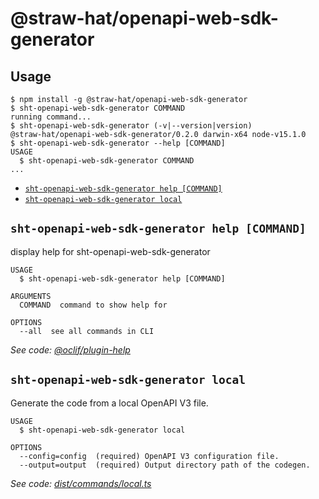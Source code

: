# @straw-hat/openapi-web-sdk-generator

## Usage
<!-- usage -->
```sh-session
$ npm install -g @straw-hat/openapi-web-sdk-generator
$ sht-openapi-web-sdk-generator COMMAND
running command...
$ sht-openapi-web-sdk-generator (-v|--version|version)
@straw-hat/openapi-web-sdk-generator/0.2.0 darwin-x64 node-v15.1.0
$ sht-openapi-web-sdk-generator --help [COMMAND]
USAGE
  $ sht-openapi-web-sdk-generator COMMAND
...
```
<!-- usagestop -->

<!-- commands -->
* [`sht-openapi-web-sdk-generator help [COMMAND]`](#sht-openapi-web-sdk-generator-help-command)
* [`sht-openapi-web-sdk-generator local`](#sht-openapi-web-sdk-generator-local)

## `sht-openapi-web-sdk-generator help [COMMAND]`

display help for sht-openapi-web-sdk-generator

```
USAGE
  $ sht-openapi-web-sdk-generator help [COMMAND]

ARGUMENTS
  COMMAND  command to show help for

OPTIONS
  --all  see all commands in CLI
```

_See code: [@oclif/plugin-help](https://github.com/oclif/plugin-help/blob/v3.2.0/src/commands/help.ts)_

## `sht-openapi-web-sdk-generator local`

Generate the code from a local OpenAPI V3 file.

```
USAGE
  $ sht-openapi-web-sdk-generator local

OPTIONS
  --config=config  (required) OpenAPI V3 configuration file.
  --output=output  (required) Output directory path of the codegen.
```

_See code: [dist/commands/local.ts](https://github.com/straw-hat-team/openapi-web-sdk-generator/blob/v0.2.0/dist/commands/local.ts)_
<!-- commandsstop -->
